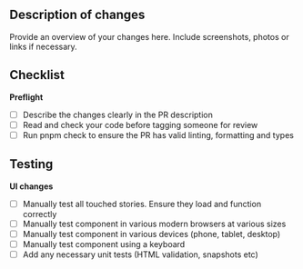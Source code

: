 ## Description of changes

Provide an overview of your changes here. Include screenshots, photos or links
if necessary.


## Checklist

**Preflight**

- [ ] Describe the changes clearly in the PR description
- [ ] Read and check your code before tagging someone for review
- [ ] Run pnpm check to ensure the PR has valid linting, formatting and types

## Testing

**UI changes**

- [ ] Manually test all touched stories. Ensure they load and function correctly
- [ ] Manually test component in various modern browsers at various sizes
- [ ] Manually test component in various devices (phone, tablet, desktop)
- [ ] Manually test component using a keyboard
- [ ] Add any necessary unit tests (HTML validation, snapshots etc)
